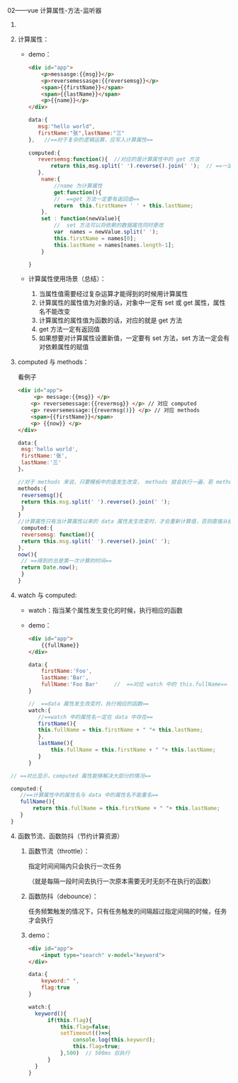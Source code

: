 02——vue 计算属性-方法-监听器

1. 

2. 计算属性：

   - demo：

     ```html
     <div id="app">
         <p>messasge:{{msg}}</p>
         <p>reversemessasge:{{reversemsg}}</p>
         <span>{{firstName}}</span>
         <span>{{lastName}}</span>
         <p>{{name}}</p>
     </div>
     ```

     ```javascript
     data:{
     	msg:"hello world",
     	firstName:"张",lastName:"三"
     },   //==对于复杂的逻辑运算，应写入计算属性==
         
     computed:{
     	reversemsg:function(){  //对应的是计算属性中的 get 方法
            return this,msg.split(' ').reverse().join(' ');  // ==一定有返回值，返回计算后的值==
     	},
         name:{
             //name 为计算属性
             get:function(){
             //  ==get 方法一定要有返回值==
             return  this.firstName+ ' ' + this.lastName;			
         },
         set : function(newValue){
             //  set 方法可以将依赖的数据属性同时更改
             var  names = newValue.split(' ');
             this.firstName = names[0];
             this.lastName = names[names.length-1];
         }
     
     }
     ```

   - 计算属性使用场景（总结）：
     1. 当属性值需要经过复杂运算才能得到的时候用计算属性
     2. 计算属性的属性值为对象的话，对象中一定有 set 或 get 属性，属性名不能改变
     3. 计算属性的属性值为函数的话，对应的就是 get 方法
     4. get 方法一定有返回值
     5. 如果想要对计算属性设置新值，一定要有 set 方法，set 方法一定会有对依赖属性的赋值

3. computed 与 methods：

   看例子

   ```html
   <div id="app">
      	<p> message:{{msg}} </p>
       <p> reversemessage:{{revermsg}} </p> // 对应 computed
       <p> reversemessage:{{revermsg()}} </p> // 对应 methods
       <span>{{firstName}}</span>
       <p> {{now}} </p>
   </div>
   ```

   ```javascript
   data:{
   	msg:'hello world',
   	firstName:'张',
   	lastName:'三'
   }，
   
   //对于 methods 来说，只要模板中的值发生改变， methods 就会执行一遍，若 methods 中是复杂的运算，每次就会重新计算，耗计算资源
   methods:{
   	reversemsg(){
   	return this.msg.split(' ').reverse().join(' ');
   	}
   }
   //计算属性只有当计算属性以来的 data 属性发生改变时，才会重新计算值，否则直接从缓存中拿，节省计算资源
    computed:{
   	reversemsg: function(){
   	return this.msg.split(' ').reverse().join(' ');
   },
   now(){    
   	// ==得到的总是第一次计算的时间==
   	return Date.now();  
   	}
   }
   ```

4. watch 与 computed:

   - watch：指当某个属性发生变化的时候，执行相应的函数

   - demo：

     ```html
     <div id="app">
         {{fullName}}
     </div>
     ```

     ```javascript
     data:{
         firstName:'Foo',
         lastName:'Bar',
         fullName:'Foo Bar'     //  ==对应 watch 中的 this.fullName==	
     }
     
     //  ==data 属性发生改变时，执行相应的函数==
     watch:{
     	//==watch 中的属性名一定在 data 中存在==
     	firstName(){
     	this.fullName = this.firstName + " "+ this.lastName;
     	},
     	lastName(){
     		this.fullName = this.firstName + " "+ this.lastName;
     	}
     }
     ```

```javascript
 // ==对比显示，computed 属性能够解决大部分的情况==

 computed:{
 	//==计算属性中的属性名与 data 中的属性名不能重名==
 	fullName(){
 		return this.fullName = this.firstName + " "+ this.lastName;
 	}
 }
```

4. 函数节流、函数防抖（节约计算资源）

   1. 函数节流（throttle）：

      指定时间间隔内只会执行一次任务

      （就是每隔一段时间去执行一次原本需要无时无刻不在执行的函数）

   2. 函数防抖（debounce）：

      任务频繁触发的情况下，只有任务触发的间隔超过指定间隔的时候，任务才会执行

   3. demo：

      ```html
      <div id="app">
          <input type="search" v-model="keyword">
      </div>
      ```

      ```javascript
      data:{
          keyword:" ",
          flag:true
      }
      
      watch:{
      	keyword(){
      		if(this.flag){
      			this.flag=false;
      			setTimeout(()=>{
      				console.log(this.keyword);
      				this.flag=true;
      			},500)  // 500ms 后执行
      		}
      	}
      }
      ```





​	







